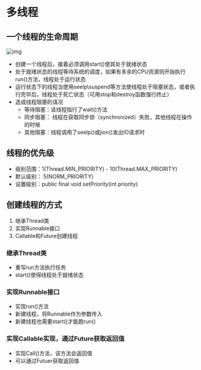# 多线程

## 一个线程的生命周期

![img](https://www.runoob.com/wp-content/uploads/2014/01/java-thread.jpg)

- 创建一个线程后，接着必须调用start()使其处于就绪状态
- 处于就绪状态的线程等待系统的调度，如果有多余的CPU资源则开始执行run()方法，线程处于运行状态
- 运行状态下的线程当使用seelp\suspend等方法使线程处于阻塞状态，或者执行完毕后，线程处于死亡状态（可用stop和destroy函数强行终止）
- 造成线程阻塞的请况
    * 等待阻塞：该线程指行了wait()方法
    * 同步阻塞： 线程在获取同步锁（synchronized）失败，其他线程在操作的时候
    * 其他阻塞：线程调用了seelp()或jion()发出IO请求时

## 线程的优先级
- 级别范围：1(Thread.MIN_PRIORITY) - 10(Thread.MAX_PRIORITY)
- 默认级别： 5(NORM_PRIORITY)
- 设置级别：public final void setPriority(int priority)

## 创建线程的方式
1. 继承Thread类
2. 实现Runnable接口
3. Callable和Future创建线程

### 继承Thread类
- 重写run方法执行任务
- start()使得线程处于就绪状态

### 实现Runnable接口
- 实现run()方法
- 新建线程，将Runnable作为参数传入
- 新建线程也需要start()才能跑run()

### 实现Callable实现，通过Future获取返回值
- 实现Call()方法，该方法会返回值
- 可以通过Futuer获取返回值

